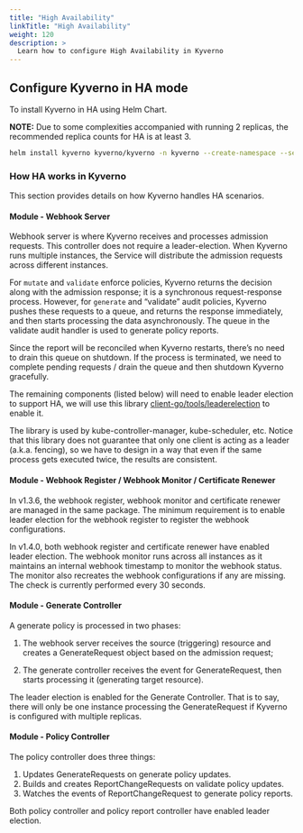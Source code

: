```yaml
---
title: "High Availability"
linkTitle: "High Availability"
weight: 120
description: >
  Learn how to configure High Availability in Kyverno
---
```


## Configure Kyverno in HA mode

To install Kyverno in HA using Helm Chart.

**NOTE:** Due to some complexities accompanied with running 2 replicas, the recommended replica counts for HA is at least 3.

```sh
helm install kyverno kyverno/kyverno -n kyverno --create-namespace --set=replicaCount=3 
```

### How HA works in Kyverno

This section provides details on how Kyverno handles HA scenarios.

#### Module - Webhook Server

Webhook server is where Kyverno receives and processes admission requests. This controller does not require a leader-election. When Kyverno runs multiple instances, the Service will distribute the admission requests across different instances.

For `mutate` and `validate` enforce policies, Kyverno returns the decision along with the admission response; it is a synchronous request-response process. However, for `generate` and “validate” audit policies, Kyverno pushes these requests to a queue, and returns the response immediately, and then starts processing the data asynchronously. The queue in the validate audit handler is used to generate policy reports.

Since the report will be reconciled when Kyverno restarts, there’s no need to drain this queue on shutdown. If the process is terminated, we need to complete pending requests / drain the queue and then shutdown Kyverno gracefully.

The remaining components (listed below) will need to enable leader election to support HA, we will use this library [client-go/tools/leaderelection](https://pkg.go.dev/k8s.io/client-go/tools/leaderelection) to enable it.

The library is used by kube-controller-manager, kube-scheduler, etc. Notice that this library does not guarantee that only one client is acting as a leader (a.k.a. fencing), so we have to design in a way that even if the same process gets executed twice, the results are consistent.

#### Module - Webhook Register / Webhook Monitor / Certificate Renewer

In v1.3.6, the webhook register, webhook monitor and certificate renewer are managed in the same package. The minimum requirement is to enable leader election for the webhook register to register the webhook configurations.

In v1.4.0, both webhook register and certificate renewer have enabled leader election.  The webhook monitor runs across all instances as it maintains an internal webhook timestamp to monitor the webhook status. The monitor also recreates the webhook configurations if any are missing. The check is currently performed every 30 seconds.

#### Module - Generate Controller

A generate policy is processed in two phases:

1. The webhook server receives the source (triggering) resource and creates a GenerateRequest object based on the admission request;

2. The generate controller receives the event for GenerateRequest, then starts processing it (generating target resource).

The leader election is enabled for the Generate Controller. That is to say, there will only be one instance processing the GenerateRequest if Kyverno is configured with multiple replicas.

#### Module - Policy Controller

The policy controller does three things:

1. Updates GenerateRequests on generate policy updates.
2. Builds and creates ReportChangeRequests on validate policy updates.
3. Watches the events of ReportChangeRequest to generate policy reports.

Both policy controller and policy report controller have enabled leader election.
